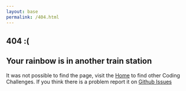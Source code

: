 ```yaml
---
layout: base
permalink: /404.html
---
```

<h2> 404 :( </h2>
<h2>Your rainbow is in another train station</h2>
<p>It was not possible to find the page, visit the <a href="{{ '/' | relative_url }}">Home</a> to find other Coding Challenges. If you think there is a problem report it on <a href="{{ site.github.repository_url }}/issues" target="_blank" rel="noopener noreferrer">Github Issues</a>
</p>
